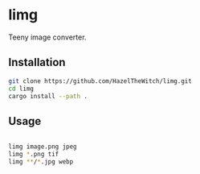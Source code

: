 # limg

Teeny image converter.

## Installation

```bash
git clone https://github.com/HazelTheWitch/limg.git
cd limg
cargo install --path .
```

## Usage

```bash

limg image.png jpeg
limg *.png tif
limg **/*.jpg webp

```
